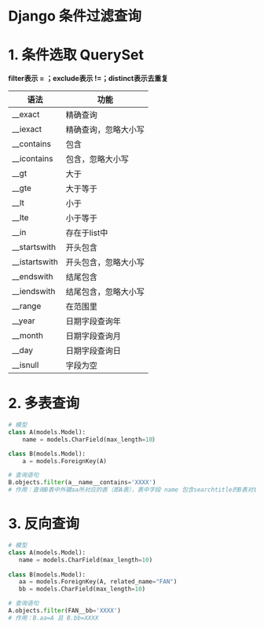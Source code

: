 # Django 条件过滤查询

# 1. 条件选取 QuerySet

**filter表示 = ；exclude表示 !=；distinct表示去重复**

| 语法          | 功能                 |
| ------------- | -------------------- |
| __exact       | 精确查询             |
| __iexact      | 精确查询，忽略大小写 |
| __contains    | 包含                 |
| __icontains   | 包含，忽略大小写     |
| __gt          | 大于                 |
| __gte         | 大于等于             |
| __lt          | 小于                 |
| __lte         | 小于等于             |
| __in          | 存在于list中         |
| __startswith  | 开头包含             |
| __istartswith | 开头包含，忽略大小写 |
| __endswith    | 结尾包含             |
| __iendswith   | 结尾包含，忽略大小写 |
| __range       | 在范围里             |
| __year        | 日期字段查询年       |
| __month       | 日期字段查询月       |
| __day         | 日期字段查询日       |
| __isnull      | 字段为空             |

# 2. 多表查询
```python
# 模型
class A(models.Model):
    name = models.CharField(max_length=10）

class B(models.Model):
    a = models.ForeignKey(A)

# 查询语句
B.objects.filter(a__name__contains='XXXX')
# 作用：查询B表中外键aa所对应的表（即A表），表中字段 name 包含searchtitle的B表对象
```
# 3. 反向查询

```python
# 模型
class A(models.Model):
   name = models.CharField(max_length=10)
  
class B(models.Model):
   aa = models.ForeignKey(A, related_name="FAN")
   bb = models.CharField(max_length=10)

# 查询语句
A.objects.filter(FAN__bb='XXXX')
# 作用：B.aa=A 且 B.bb=XXXX


```